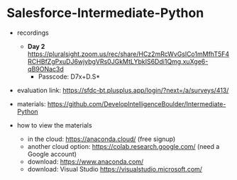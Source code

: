 # Salesforce-Intermediate-Python

* recordings
  * __Day 2__ https://pluralsight.zoom.us/rec/share/HCz2mRcWvGslCo1mMfhT5F4RCHBfZgPxuDJ6wjybgVRs0JGkMtLYbkIS6Ddi1Qmg.xuXge6-qB9ONac3d
    * Passcode: D7x+D.S*

* evaluation link: https://sfdc-bt.plusplus.app/login/?next=/a/surveys/413/
  
* materials: https://github.com/DevelopIntelligenceBoulder/Intermediate-Python

* how to view the materials
  * in the cloud: https://anaconda.cloud/ (free signup)
  * another cloud option: https://colab.research.google.com/ (need a Google account)
  * download: https://www.anaconda.com/
  * download: Visual Studio https://visualstudio.microsoft.com/
